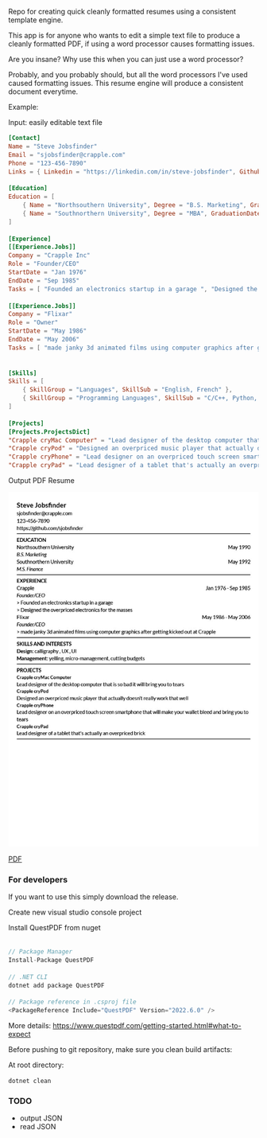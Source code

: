 Repo for creating quick cleanly formatted resumes using a consistent template engine. 

This app is for anyone who wants to edit a simple text file to produce a cleanly formatted PDF, if using a word processor causes formatting issues.

Are you insane? Why use this when you can just use a word processor?

Probably, and you probably should, but all the word processors I've used caused formatting issues. This resume engine will produce a consistent document everytime.

Example:

Input: easily editable text file
``` toml
[Contact]
Name = "Steve Jobsfinder"
Email = "sjobsfinder@crapple.com"
Phone = "123-456-7890"
Links = { Linkedin = "https://linkedin.com/in/steve-jobsfinder", Github = "https://github.com/sjobsfinder" }

[Education]
Education = [
	{ Name = "Northsouthern University", Degree = "B.S. Marketing", GraduationDate = "May 1970" },
	{ Name = "Southnorthern University", Degree = "MBA", GraduationDate = "May 1972" },
]

[Experience]
[[Experience.Jobs]]
Company = "Crapple Inc"
Role = "Founder/CEO"
StartDate = "Jan 1976"
EndDate = "Sep 1985"
Tasks = [ "Founded an electronics startup in a garage ", "Designed the overpriced electronics for the masses", ]

[[Experience.Jobs]]
Company = "Flixar"
Role = "Owner"
StartDate = "May 1986"
EndDate = "May 2006"
Tasks = [ "made janky 3d animated films using computer graphics after getting kicked out at Crapple", ]


[Skills]
Skills = [
	{ SkillGroup = "Languages", SkillSub = "English, French" },
	{ SkillGroup = "Programming Languages", SkillSub = "C/C++, Python, C#, Java" },
]

[Projects]
[Projects.ProjectsDict]
"Crapple cryMac Computer" = "Lead designer of the desktop computer that is so bad it will bring you to tears"
"Crapple cryPod" = "Designed an overpriced music player that actually doesn't really work that well"
"Crapple cryPhone" = "Lead designer on an overpriced touch screen smartphone that will make your wallet bleed and bring you to tears"
"Crapple cryPad" = "Lead designer of a tablet that's actually an overpriced brick"
```

Output PDF Resume

![Resume example](examples/resume.example1.jpg)

[PDF](examples/resume.example1.pdf)

### For developers

If you want to use this simply download the release.

Create new visual studio console project 

Install QuestPDF from nuget

```cs

// Package Manager
Install-Package QuestPDF

// .NET CLI
dotnet add package QuestPDF

// Package reference in .csproj file
<PackageReference Include="QuestPDF" Version="2022.6.0" />
```

More details: https://www.questpdf.com/getting-started.html#what-to-expect

Before pushing to git repository, make sure you clean build artifacts:

At root directory:

`dotnet clean`


### TODO
- output JSON
- read JSON